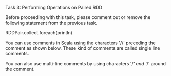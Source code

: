 Task 3: Performing Operations on Paired RDD

Before proceeding with this task, please comment out or remove the following statement from the previous task.

RDDPair.collect.foreach(println)

You can use comments in Scala using the characters '//' preceding the comment as shown below. These kind of comments are called single line comments.

 

You can also use multi-line comments by using characters '/*' and '*/' around the comment.

